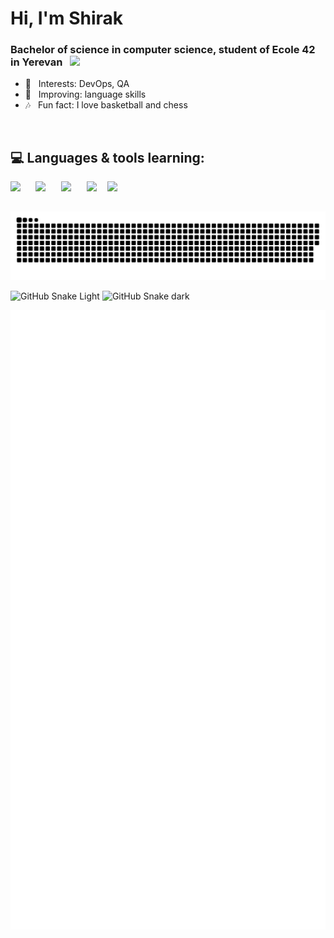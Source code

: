 # Hi, I'm Shirak

<h3>Bachelor of science in computer science, student of Ecole 42 in Yerevan &nbsp;&nbsp;<img src="![image](https://user-images.githubusercontent.com/68464959/208650645-c772e200-caf8-497a-9cd4-03bf28f12063.png)
" width="90px"></h3> 
  
- 🌱 &nbsp;&nbsp;Interests: DevOps, QA
- 🔎 &nbsp;&nbsp;Improving: language skills
- 🎶 &nbsp;&nbsp;Fun fact: I love basketball and chess

<br />

## 💻 Languages & tools learning:  
<img src="![image](https://user-images.githubusercontent.com/68464959/208652162-aaf61036-0d76-46a4-b242-8563ebccba8c.png)" width="40px" align="left">
<img src="![image](https://user-images.githubusercontent.com/68464959/208652275-986a96e0-87f0-49bd-a07f-6f0c246a9ff7.png)" width="41px" align="left">
<img src="![image](https://user-images.githubusercontent.com/68464959/208652387-393d50cb-9def-4448-980b-57901aa5e719.png)" width="41px" align="left">
<img src="![image](https://user-images.githubusercontent.com/68464959/208652582-1d69881b-79cc-44c0-bc8f-cfd0e9c424a1.png)" width="33px" align="left">
<img src="![image](https://user-images.githubusercontent.com/68464959/208652693-422e8e08-eb0d-4a34-a64d-b2306cb0e9bf.png)" width="46px" align="left">

<br />
<br />


![github contribution grid snake animation](https://raw.githubusercontent.com/saedyousef/saedyousef/output/github-contribution-grid-snake.svg)

<!-- https://dev.to/rado_mayank/watch-a-snake-eating-my-contribution-graph-on-github-96 -->

![GitHub Snake Light](github-snake.svg#gh-light-mode-only)
![GitHub Snake dark](github-snake-dark.svg#gh-dark-mode-only)


<img align="center" src="/github-metrics.svg" alt="Metrics" width="650">
